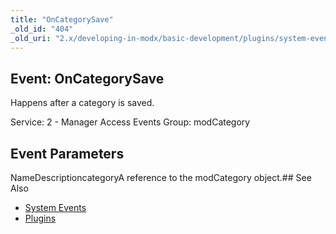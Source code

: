 ```yaml
---
title: "OnCategorySave"
_old_id: "404"
_old_uri: "2.x/developing-in-modx/basic-development/plugins/system-events/oncategorysave"
---
```


## Event: OnCategorySave

Happens after a category is saved.

Service: 2 - Manager Access Events 
Group: modCategory

## Event Parameters

NameDescriptioncategoryA reference to the modCategory object.## See Also

- [System Events](developing-in-modx/basic-development/plugins/system-events "System Events")
- [Plugins](developing-in-modx/basic-development/plugins "Plugins")